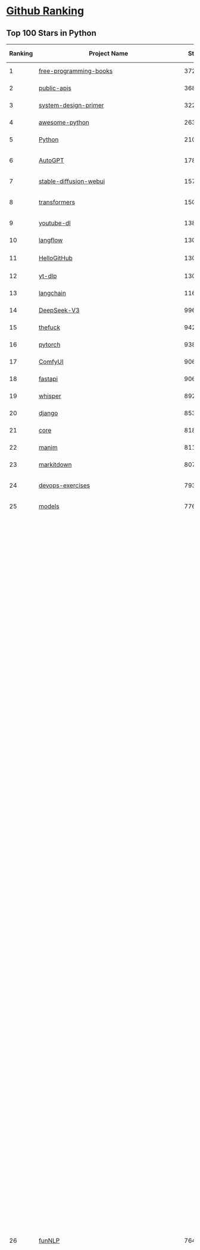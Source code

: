 [Github Ranking](../README.md)
==========

## Top 100 Stars in Python

| Ranking | Project Name | Stars | Forks | Language | Open Issues | Description | Last Commit |
| ------- | ------------ | ----- | ----- | -------- | ----------- | ----------- | ----------- |
| 1 | [free-programming-books](https://github.com/EbookFoundation/free-programming-books) | 372163 | 64708 | Python | 32 | :books: Freely available programming books | 2025-10-11T02:00:00Z |
| 2 | [public-apis](https://github.com/public-apis/public-apis) | 368098 | 38739 | Python | 5 | A collective list of free APIs | 2025-05-20T15:56:34Z |
| 3 | [system-design-primer](https://github.com/donnemartin/system-design-primer) | 322488 | 52622 | Python | 252 | Learn how to design large-scale systems. Prep for the system design interview.  Includes Anki flashcards. | 2025-05-21T11:13:33Z |
| 4 | [awesome-python](https://github.com/vinta/awesome-python) | 263627 | 26418 | Python | 0 | An opinionated list of awesome Python frameworks, libraries, software and resources. | 2025-10-02T18:31:44Z |
| 5 | [Python](https://github.com/TheAlgorithms/Python) | 210510 | 48592 | Python | 103 | All Algorithms implemented in Python | 2025-10-08T12:11:28Z |
| 6 | [AutoGPT](https://github.com/Significant-Gravitas/AutoGPT) | 178930 | 46020 | Python | 186 | AutoGPT is the vision of accessible AI for everyone, to use and to build on. Our mission is to provide the tools, so that you can focus on what matters. | 2025-10-11T01:25:05Z |
| 7 | [stable-diffusion-webui](https://github.com/AUTOMATIC1111/stable-diffusion-webui) | 157183 | 29173 | Python | 2366 | Stable Diffusion web UI | 2025-10-07T20:06:10Z |
| 8 | [transformers](https://github.com/huggingface/transformers) | 150867 | 30717 | Python | 1079 | 🤗 Transformers: the model-definition framework for state-of-the-art machine learning models in text, vision, audio, and multimodal models, for both inference and training.  | 2025-10-10T20:27:03Z |
| 9 | [youtube-dl](https://github.com/ytdl-org/youtube-dl) | 138318 | 10512 | Python | 3640 | Command-line program to download videos from YouTube.com and other video sites | 2025-09-29T01:15:05Z |
| 10 | [langflow](https://github.com/langflow-ai/langflow) | 130891 | 7781 | Python | 386 | Langflow is a powerful tool for building and deploying AI-powered agents and workflows. | 2025-10-11T00:23:59Z |
| 11 | [HelloGitHub](https://github.com/521xueweihan/HelloGitHub) | 130451 | 10780 | Python | 203 | :octocat: 分享 GitHub 上有趣、入门级的开源项目。Share interesting, entry-level open source projects on GitHub. | 2025-09-28T02:00:22Z |
| 12 | [yt-dlp](https://github.com/yt-dlp/yt-dlp) | 130206 | 10456 | Python | 1697 | A feature-rich command-line audio/video downloader | 2025-10-01T06:53:19Z |
| 13 | [langchain](https://github.com/langchain-ai/langchain) | 116984 | 19250 | Python | 154 | 🦜🔗 Build context-aware reasoning applications | 2025-10-11T01:53:23Z |
| 14 | [DeepSeek-V3](https://github.com/deepseek-ai/DeepSeek-V3) | 99612 | 16277 | Python | 37 | None | 2025-08-28T03:24:37Z |
| 15 | [thefuck](https://github.com/nvbn/thefuck) | 94287 | 3776 | Python | 290 | Magnificent app which corrects your previous console command. | 2024-07-19T14:56:13Z |
| 16 | [pytorch](https://github.com/pytorch/pytorch) | 93826 | 25517 | Python | 15491 | Tensors and Dynamic neural networks in Python with strong GPU acceleration | 2025-10-11T04:03:49Z |
| 17 | [ComfyUI](https://github.com/comfyanonymous/ComfyUI) | 90646 | 10135 | Python | 2814 | The most powerful and modular diffusion model GUI, api and backend with a graph/nodes interface. | 2025-10-10T23:21:41Z |
| 18 | [fastapi](https://github.com/fastapi/fastapi) | 90600 | 8024 | Python | 44 | FastAPI framework, high performance, easy to learn, fast to code, ready for production | 2025-10-10T23:28:39Z |
| 19 | [whisper](https://github.com/openai/whisper) | 89218 | 11134 | Python | 0 | Robust Speech Recognition via Large-Scale Weak Supervision | 2025-09-08T10:58:26Z |
| 20 | [django](https://github.com/django/django) | 85372 | 33073 | Python | 0 | The Web framework for perfectionists with deadlines. | 2025-10-10T21:08:19Z |
| 21 | [core](https://github.com/home-assistant/core) | 81867 | 35457 | Python | 2379 | :house_with_garden: Open source home automation that puts local control and privacy first. | 2025-10-10T22:56:06Z |
| 22 | [manim](https://github.com/3b1b/manim) | 81102 | 6890 | Python | 455 | Animation engine for explanatory math videos | 2025-06-14T15:50:43Z |
| 23 | [markitdown](https://github.com/microsoft/markitdown) | 80793 | 4482 | Python | 264 | Python tool for converting files and office documents to Markdown. | 2025-09-08T15:37:34Z |
| 24 | [devops-exercises](https://github.com/bregman-arie/devops-exercises) | 79304 | 17931 | Python | 35 | Linux, Jenkins, AWS, SRE, Prometheus, Docker, Python, Ansible, Git, Kubernetes, Terraform, OpenStack, SQL, NoSQL, Azure, GCP, DNS, Elastic, Network, Virtualization. DevOps Interview Questions | 2025-10-07T17:14:54Z |
| 25 | [models](https://github.com/tensorflow/models) | 77640 | 45459 | Python | 1078 | Models and examples built with TensorFlow | 2025-10-09T22:34:06Z |
| 26 | [funNLP](https://github.com/fighting41love/funNLP) | 76489 | 15023 | Python | 34 | 中英文敏感词、语言检测、中外手机/电话归属地/运营商查询、名字推断性别、手机号抽取、身份证抽取、邮箱抽取、中日文人名库、中文缩写库、拆字词典、词汇情感值、停用词、反动词表、暴恐词表、繁简体转换、英文模拟中文发音、汪峰歌词生成器、职业名称词库、同义词库、反义词库、否定词库、汽车品牌词库、汽车零件词库、连续英文切割、各种中文词向量、公司名字大全、古诗词库、IT词库、财经词库、成语词库、地名词库、历史名人词库、诗词词库、医学词库、饮食词库、法律词库、汽车词库、动物词库、中文聊天语料、中文谣言数据、百度中文问答数据集、句子相似度匹配算法集合、bert资源、文本生成&摘要相关工具、cocoNLP信息抽取工具、国内电话号码正则匹配、清华大学XLORE:中英文跨语言百科知识图谱、清华大学人工智能技术系列报告、自然语言生成、NLU太难了系列、自动对联数据及机器人、用户名黑名单列表、罪名法务名词及分类模型、微信公众号语料、cs224n深度学习自然语言处理课程、中文手写汉字识别、中文自然语言处理 语料/数据集、变量命名神器、分词语料库+代码、任务型对话英文数据集、ASR 语音数据集 + 基于深度学习的中文语音识别系统、笑声检测器、Microsoft多语言数字/单位/如日期时间识别包、中华新华字典数据库及api(包括常用歇后语、成语、词语和汉字)、文档图谱自动生成、SpaCy 中文模型、Common Voice语音识别数据集新版、神经网络关系抽取、基于bert的命名实体识别、关键词(Keyphrase)抽取包pke、基于医疗领域知识图谱的问答系统、基于依存句法与语义角色标注的事件三元组抽取、依存句法分析4万句高质量标注数据、cnocr：用来做中文OCR的Python3包、中文人物关系知识图谱项目、中文nlp竞赛项目及代码汇总、中文字符数据、speech-aligner: 从“人声语音”及其“语言文本”产生音素级别时间对齐标注的工具、AmpliGraph: 知识图谱表示学习(Python)库：知识图谱概念链接预测、Scattertext 文本可视化(python)、语言/知识表示工具：BERT & ERNIE、中文对比英文自然语言处理NLP的区别综述、Synonyms中文近义词工具包、HarvestText领域自适应文本挖掘工具（新词发现-情感分析-实体链接等）、word2word：(Python)方便易用的多语言词-词对集：62种语言/3,564个多语言对、语音识别语料生成工具：从具有音频/字幕的在线视频创建自动语音识别(ASR)语料库、构建医疗实体识别的模型（包含词典和语料标注）、单文档非监督的关键词抽取、Kashgari中使用gpt-2语言模型、开源的金融投资数据提取工具、文本自动摘要库TextTeaser: 仅支持英文、人民日报语料处理工具集、一些关于自然语言的基本模型、基于14W歌曲知识库的问答尝试--功能包括歌词接龙and已知歌词找歌曲以及歌曲歌手歌词三角关系的问答、基于Siamese bilstm模型的相似句子判定模型并提供训练数据集和测试数据集、用Transformer编解码模型实现的根据Hacker News文章标题自动生成评论、用BERT进行序列标记和文本分类的模板代码、LitBank：NLP数据集——支持自然语言处理和计算人文学科任务的100部带标记英文小说语料、百度开源的基准信息抽取系统、虚假新闻数据集、Facebook: LAMA语言模型分析，提供Transformer-XL/BERT/ELMo/GPT预训练语言模型的统一访问接口、CommonsenseQA：面向常识的英文QA挑战、中文知识图谱资料、数据及工具、各大公司内部里大牛分享的技术文档 PDF 或者 PPT、自然语言生成SQL语句（英文）、中文NLP数据增强（EDA）工具、英文NLP数据增强工具 、基于医药知识图谱的智能问答系统、京东商品知识图谱、基于mongodb存储的军事领域知识图谱问答项目、基于远监督的中文关系抽取、语音情感分析、中文ULMFiT-情感分析-文本分类-语料及模型、一个拍照做题程序、世界各国大规模人名库、一个利用有趣中文语料库 qingyun 训练出来的中文聊天机器人、中文聊天机器人seqGAN、省市区镇行政区划数据带拼音标注、教育行业新闻语料库包含自动文摘功能、开放了对话机器人-知识图谱-语义理解-自然语言处理工具及数据、中文知识图谱：基于百度百科中文页面-抽取三元组信息-构建中文知识图谱、masr: 中文语音识别-提供预训练模型-高识别率、Python音频数据增广库、中文全词覆盖BERT及两份阅读理解数据、ConvLab：开源多域端到端对话系统平台、中文自然语言处理数据集、基于最新版本rasa搭建的对话系统、基于TensorFlow和BERT的管道式实体及关系抽取、一个小型的证券知识图谱/知识库、复盘所有NLP比赛的TOP方案、OpenCLaP：多领域开源中文预训练语言模型仓库、UER：基于不同语料+编码器+目标任务的中文预训练模型仓库、中文自然语言处理向量合集、基于金融-司法领域(兼有闲聊性质)的聊天机器人、g2pC：基于上下文的汉语读音自动标记模块、Zincbase 知识图谱构建工具包、诗歌质量评价/细粒度情感诗歌语料库、快速转化「中文数字」和「阿拉伯数字」、百度知道问答语料库、基于知识图谱的问答系统、jieba_fast 加速版的jieba、正则表达式教程、中文阅读理解数据集、基于BERT等最新语言模型的抽取式摘要提取、Python利用深度学习进行文本摘要的综合指南、知识图谱深度学习相关资料整理、维基大规模平行文本语料、StanfordNLP 0.2.0：纯Python版自然语言处理包、NeuralNLP-NeuralClassifier：腾讯开源深度学习文本分类工具、端到端的封闭域对话系统、中文命名实体识别：NeuroNER vs. BertNER、新闻事件线索抽取、2019年百度的三元组抽取比赛：“科学空间队”源码、基于依存句法的开放域文本知识三元组抽取和知识库构建、中文的GPT2训练代码、ML-NLP - 机器学习(Machine Learning)NLP面试中常考到的知识点和代码实现、nlp4han:中文自然语言处理工具集(断句/分词/词性标注/组块/句法分析/语义分析/NER/N元语法/HMM/代词消解/情感分析/拼写检查、XLM：Facebook的跨语言预训练语言模型、用基于BERT的微调和特征提取方法来进行知识图谱百度百科人物词条属性抽取、中文自然语言处理相关的开放任务-数据集-当前最佳结果、CoupletAI - 基于CNN+Bi-LSTM+Attention 的自动对对联系统、抽象知识图谱、MiningZhiDaoQACorpus - 580万百度知道问答数据挖掘项目、brat rapid annotation tool: 序列标注工具、大规模中文知识图谱数据：1.4亿实体、数据增强在机器翻译及其他nlp任务中的应用及效果、allennlp阅读理解:支持多种数据和模型、PDF表格数据提取工具 、 Graphbrain：AI开源软件库和科研工具，目的是促进自动意义提取和文本理解以及知识的探索和推断、简历自动筛选系统、基于命名实体识别的简历自动摘要、中文语言理解测评基准，包括代表性的数据集&基准模型&语料库&排行榜、树洞 OCR 文字识别 、从包含表格的扫描图片中识别表格和文字、语声迁移、Python口语自然语言处理工具集(英文)、 similarity：相似度计算工具包，java编写、海量中文预训练ALBERT模型 、Transformers 2.0 、基于大规模音频数据集Audioset的音频增强 、Poplar：网页版自然语言标注工具、图片文字去除，可用于漫画翻译 、186种语言的数字叫法库、Amazon发布基于知识的人-人开放领域对话数据集 、中文文本纠错模块代码、繁简体转换 、 Python实现的多种文本可读性评价指标、类似于人名/地名/组织机构名的命名体识别数据集 、东南大学《知识图谱》研究生课程(资料)、. 英文拼写检查库 、 wwsearch是企业微信后台自研的全文检索引擎、CHAMELEON：深度学习新闻推荐系统元架构 、 8篇论文梳理BERT相关模型进展与反思、DocSearch：免费文档搜索引擎、 LIDA：轻量交互式对话标注工具 、aili - the fastest in-memory index in the East 东半球最快并发索引 、知识图谱车音工作项目、自然语言生成资源大全 、中日韩分词库mecab的Python接口库、中文文本摘要/关键词提取、汉字字符特征提取器 (featurizer)，提取汉字的特征（发音特征、字形特征）用做深度学习的特征、中文生成任务基准测评 、中文缩写数据集、中文任务基准测评 - 代表性的数据集-基准(预训练)模型-语料库-baseline-工具包-排行榜、PySS3：面向可解释AI的SS3文本分类器机器可视化工具 、中文NLP数据集列表、COPE - 格律诗编辑程序、doccano：基于网页的开源协同多语言文本标注工具 、PreNLP：自然语言预处理库、简单的简历解析器，用来从简历中提取关键信息、用于中文闲聊的GPT2模型：GPT2-chitchat、基于检索聊天机器人多轮响应选择相关资源列表(Leaderboards、Datasets、Papers)、(Colab)抽象文本摘要实现集锦(教程 、词语拼音数据、高效模糊搜索工具、NLP数据增广资源集、微软对话机器人框架 、 GitHub Typo Corpus：大规模GitHub多语言拼写错误/语法错误数据集、TextCluster：短文本聚类预处理模块 Short text cluster、面向语音识别的中文文本规范化、BLINK：最先进的实体链接库、BertPunc：基于BERT的最先进标点修复模型、Tokenizer：快速、可定制的文本词条化库、中文语言理解测评基准，包括代表性的数据集、基准(预训练)模型、语料库、排行榜、spaCy 医学文本挖掘与信息提取 、 NLP任务示例项目代码集、 python拼写检查库、chatbot-list - 行业内关于智能客服、聊天机器人的应用和架构、算法分享和介绍、语音质量评价指标(MOSNet, BSSEval, STOI, PESQ, SRMR)、 用138GB语料训练的法文RoBERTa预训练语言模型 、BERT-NER-Pytorch：三种不同模式的BERT中文NER实验、无道词典 - 有道词典的命令行版本，支持英汉互查和在线查询、2019年NLP亮点回顾、 Chinese medical dialogue data 中文医疗对话数据集 、最好的汉字数字(中文数字)-阿拉伯数字转换工具、 基于百科知识库的中文词语多词义/义项获取与特定句子词语语义消歧、awesome-nlp-sentiment-analysis - 情感分析、情绪原因识别、评价对象和评价词抽取、LineFlow：面向所有深度学习框架的NLP数据高效加载器、中文医学NLP公开资源整理 、MedQuAD：(英文)医学问答数据集、将自然语言数字串解析转换为整数和浮点数、Transfer Learning in Natural Language Processing (NLP) 、面向语音识别的中文/英文发音辞典、Tokenizers：注重性能与多功能性的最先进分词器、CLUENER 细粒度命名实体识别 Fine Grained Named Entity Recognition、 基于BERT的中文命名实体识别、中文谣言数据库、NLP数据集/基准任务大列表、nlp相关的一些论文及代码, 包括主题模型、词向量(Word Embedding)、命名实体识别(NER)、文本分类(Text Classificatin)、文本生成(Text Generation)、文本相似性(Text Similarity)计算等，涉及到各种与nlp相关的算法，基于keras和tensorflow 、Python文本挖掘/NLP实战示例、 Blackstone：面向非结构化法律文本的spaCy pipeline和NLP模型通过同义词替换实现文本“变脸” 、中文 预训练 ELECTREA 模型: 基于对抗学习 pretrain Chinese Model 、albert-chinese-ner - 用预训练语言模型ALBERT做中文NER 、基于GPT2的特定主题文本生成/文本增广、开源预训练语言模型合集、多语言句向量包、编码、标记和实现：一种可控高效的文本生成方法、 英文脏话大列表 、attnvis：GPT2、BERT等transformer语言模型注意力交互可视化、CoVoST：Facebook发布的多语种语音-文本翻译语料库，包括11种语言(法语、德语、荷兰语、俄语、西班牙语、意大利语、土耳其语、波斯语、瑞典语、蒙古语和中文)的语音、文字转录及英文译文、Jiagu自然语言处理工具 - 以BiLSTM等模型为基础，提供知识图谱关系抽取 中文分词 词性标注 命名实体识别 情感分析 新词发现 关键词 文本摘要 文本聚类等功能、用unet实现对文档表格的自动检测，表格重建、NLP事件提取文献资源列表 、 金融领域自然语言处理研究资源大列表、CLUEDatasetSearch - 中英文NLP数据集：搜索所有中文NLP数据集，附常用英文NLP数据集 、medical_NER - 中文医学知识图谱命名实体识别 、(哈佛)讲因果推理的免费书、知识图谱相关学习资料/数据集/工具资源大列表、Forte：灵活强大的自然语言处理pipeline工具集 、Python字符串相似性算法库、PyLaia：面向手写文档分析的深度学习工具包、TextFooler：针对文本分类/推理的对抗文本生成模块、Haystack：灵活、强大的可扩展问答(QA)框架、中文关键短语抽取工具 | 2024-05-10T07:38:24Z |
| 27 | [Deep-Live-Cam](https://github.com/hacksider/Deep-Live-Cam) | 73936 | 10771 | Python | 64 | real time face swap and one-click video deepfake with only a single image | 2025-08-29T06:44:46Z |
| 28 | [d2l-zh](https://github.com/d2l-ai/d2l-zh) | 72967 | 11921 | Python | 0 | 《动手学深度学习》：面向中文读者、能运行、可讨论。中英文版被70多个国家的500多所大学用于教学。 | 2024-07-30T09:32:19Z |
| 29 | [awesome-llm-apps](https://github.com/Shubhamsaboo/awesome-llm-apps) | 71603 | 9222 | Python | 2 | Collection of awesome LLM apps with AI Agents and RAG using OpenAI, Anthropic, Gemini and opensource models. | 2025-10-10T00:42:27Z |
| 30 | [browser-use](https://github.com/browser-use/browser-use) | 71070 | 8377 | Python | 125 | 🌐 Make websites accessible for AI agents. Automate tasks online with ease. | 2025-10-11T02:22:14Z |
| 31 | [screenshot-to-code](https://github.com/abi/screenshot-to-code) | 70957 | 8793 | Python | 106 | Drop in a screenshot and convert it to clean code (HTML/Tailwind/React/Vue) | 2025-07-27T20:51:24Z |
| 32 | [PayloadsAllTheThings](https://github.com/swisskyrepo/PayloadsAllTheThings) | 70731 | 16063 | Python | 0 | A list of useful payloads and bypass for Web Application Security and Pentest/CTF | 2025-10-05T16:55:44Z |
| 33 | [flask](https://github.com/pallets/flask) | 70533 | 16556 | Python | 5 | The Python micro framework for building web applications. | 2025-09-20T00:33:34Z |
| 34 | [awesome-machine-learning](https://github.com/josephmisiti/awesome-machine-learning) | 70097 | 15104 | Python | 2 | A curated list of awesome Machine Learning frameworks, libraries and software. | 2025-10-06T13:44:20Z |
| 35 | [sherlock](https://github.com/sherlock-project/sherlock) | 69378 | 8107 | Python | 70 | Hunt down social media accounts by username across social networks | 2025-10-11T00:45:45Z |
| 36 | [gpt_academic](https://github.com/binary-husky/gpt_academic) | 69314 | 8374 | Python | 265 | 为GPT/GLM等LLM大语言模型提供实用化交互接口，特别优化论文阅读/润色/写作体验，模块化设计，支持自定义快捷按钮&函数插件，支持Python和C++等项目剖析&自译解功能，PDF/LaTex论文翻译&总结功能，支持并行问询多种LLM模型，支持chatglm3等本地模型。接入通义千问, deepseekcoder, 讯飞星火, 文心一言, llama2, rwkv, claude2, moss等。 | 2025-09-20T13:41:26Z |
| 37 | [new-pac](https://github.com/Alvin9999/new-pac) | 69311 | 10408 | Python | 444 | 翻墙-科学上网、自由上网、免费科学上网、免费翻墙、fanqiang、油管youtube/视频下载、软件、VPN、一键翻墙浏览器，vps一键搭建翻墙服务器脚本/教程，免费shadowsocks/ss/ssr/v2ray/goflyway账号/节点，翻墙梯子，电脑、手机、iOS、安卓、windows、Mac、Linux、路由器翻墙、科学上网、youtube视频下载、youtube油管镜像/免翻墙网站、美区apple id共享账号、翻墙-科学上网-梯子 | 2025-10-11T04:02:20Z |
| 38 | [cpython](https://github.com/python/cpython) | 69285 | 33061 | Python | 7140 | The Python programming language | 2025-10-11T02:02:34Z |
| 39 | [ansible](https://github.com/ansible/ansible) | 66703 | 24105 | Python | 560 | Ansible is a radically simple IT automation platform that makes your applications and systems easier to deploy and maintain. Automate everything from code deployment to network configuration to cloud management, in a language that approaches plain English, using SSH, with no agents to install on remote systems. https://docs.ansible.com. | 2025-10-09T20:58:51Z |
| 40 | [gpt4free](https://github.com/xtekky/gpt4free) | 65388 | 13701 | Python | 13 | The official gpt4free repository \| various collection of powerful language models \| o4, o3 and deepseek r1, gpt-4.1, gemini 2.5 | 2025-10-10T07:22:50Z |
| 41 | [OpenHands](https://github.com/All-Hands-AI/OpenHands) | 64112 | 7756 | Python | 289 | 🙌 OpenHands: Code Less, Make More | 2025-10-11T03:42:16Z |
| 42 | [scikit-learn](https://github.com/scikit-learn/scikit-learn) | 63627 | 26314 | Python | 1595 | scikit-learn: machine learning in Python | 2025-10-10T14:20:05Z |
| 43 | [keras](https://github.com/keras-team/keras) | 63467 | 19624 | Python | 226 | Deep Learning for humans | 2025-10-09T19:51:29Z |
| 44 | [annotated_deep_learning_paper_implementations](https://github.com/labmlai/annotated_deep_learning_paper_implementations) | 63463 | 6421 | Python | 24 | 🧑‍🏫 60+ Implementations/tutorials of deep learning papers with side-by-side notes 📝; including transformers (original, xl, switch, feedback, vit, ...), optimizers (adam, adabelief, sophia, ...), gans(cyclegan, stylegan2, ...), 🎮 reinforcement learning (ppo, dqn), capsnet, distillation, ... 🧠 | 2025-09-19T10:18:51Z |
| 45 | [localstack](https://github.com/localstack/localstack) | 60797 | 4266 | Python | 255 | 💻 A fully functional local AWS cloud stack. Develop and test your cloud & Serverless apps offline | 2025-10-10T21:46:53Z |
| 46 | [open-interpreter](https://github.com/openinterpreter/open-interpreter) | 60620 | 5199 | Python | 229 | A natural language interface for computers | 2025-08-06T17:38:07Z |
| 47 | [LLaMA-Factory](https://github.com/hiyouga/LLaMA-Factory) | 59949 | 7356 | Python | 686 | Unified Efficient Fine-Tuning of 100+ LLMs & VLMs (ACL 2024) | 2025-10-09T14:39:37Z |
| 48 | [vllm](https://github.com/vllm-project/vllm) | 59800 | 10613 | Python | 1824 | A high-throughput and memory-efficient inference and serving engine for LLMs | 2025-10-11T02:43:39Z |
| 49 | [MetaGPT](https://github.com/FoundationAgents/MetaGPT) | 58861 | 7130 | Python | 11 | 🌟 The Multi-Agent Framework: First AI Software Company, Towards Natural Language Programming | 2025-10-04T05:57:57Z |
| 50 | [llama](https://github.com/meta-llama/llama) | 58810 | 9806 | Python | 449 | Inference code for Llama models | 2025-01-26T21:42:26Z |
| 51 | [scrapy](https://github.com/scrapy/scrapy) | 58562 | 11101 | Python | 469 | Scrapy, a fast high-level web crawling & scraping framework for Python. | 2025-10-09T20:14:34Z |
| 52 | [Real-Time-Voice-Cloning](https://github.com/CorentinJ/Real-Time-Voice-Cloning) | 58319 | 9332 | Python | 161 | Clone a voice in 5 seconds to generate arbitrary speech in real-time | 2025-09-23T07:21:53Z |
| 53 | [openpilot](https://github.com/commaai/openpilot) | 58315 | 10303 | Python | 143 | openpilot is an operating system for robotics. Currently, it upgrades the driver assistance system on 300+ supported cars. | 2025-10-11T04:05:10Z |
| 54 | [PaddleOCR](https://github.com/PaddlePaddle/PaddleOCR) | 56913 | 8833 | Python | 122 | Turn any PDF or image document into structured data for your AI. A powerful, lightweight OCR toolkit that bridges the gap between images/PDFs and LLMs. Supports 80+ languages. | 2025-10-06T18:17:51Z |
| 55 | [private-gpt](https://github.com/zylon-ai/private-gpt) | 56630 | 7577 | Python | 258 | Interact with your documents using the power of GPT, 100% privately, no data leaks | 2024-11-13T19:30:32Z |
| 56 | [you-get](https://github.com/soimort/you-get) | 56469 | 9804 | Python | 0 | :arrow_double_down: Dumb downloader that scrapes the web | 2025-04-27T15:33:25Z |
| 57 | [yolov5](https://github.com/ultralytics/yolov5) | 55607 | 17228 | Python | 257 | YOLOv5 🚀 in PyTorch > ONNX > CoreML > TFLite | 2025-10-09T19:49:25Z |
| 58 | [face_recognition](https://github.com/ageitgey/face_recognition) | 55550 | 13687 | Python | 774 | The world's simplest facial recognition api for Python and the command line | 2024-08-21T06:22:36Z |
| 59 | [gpt-engineer](https://github.com/AntonOsika/gpt-engineer) | 54931 | 7316 | Python | 31 | CLI platform to experiment with codegen. Precursor to: https://lovable.dev | 2025-05-14T10:15:10Z |
| 60 | [faceswap](https://github.com/deepfakes/faceswap) | 54561 | 13416 | Python | 34 | Deepfakes Software For All | 2025-09-18T13:22:25Z |
| 61 | [crawl4ai](https://github.com/unclecode/crawl4ai) | 54436 | 5428 | Python | 185 | 🚀🤖 Crawl4AI: Open-source LLM Friendly Web Crawler & Scraper. Don't be shy, join here: https://discord.gg/jP8KfhDhyN | 2025-10-11T03:57:50Z |
| 62 | [rich](https://github.com/Textualize/rich) | 54013 | 1901 | Python | 217 | Rich is a Python library for rich text and beautiful formatting in the terminal. | 2025-10-09T15:33:25Z |
| 63 | [hackingtool](https://github.com/Z4nzu/hackingtool) | 53719 | 5824 | Python | 55 | ALL IN ONE Hacking Tool For Hackers | 2025-03-03T15:17:19Z |
| 64 | [requests](https://github.com/psf/requests) | 53355 | 9550 | Python | 204 | A simple, yet elegant, HTTP library. | 2025-09-09T09:00:21Z |
| 65 | [OpenBB](https://github.com/OpenBB-finance/OpenBB) | 53144 | 5094 | Python | 33 | Financial data platform for analysts, quants and AI agents. | 2025-10-11T01:09:12Z |
| 66 | [GPT-SoVITS](https://github.com/RVC-Boss/GPT-SoVITS) | 51445 | 5658 | Python | 740 | 1 min voice data can also be used to train a good TTS model! (few shot voice cloning) | 2025-09-10T07:01:05Z |
| 67 | [30-Days-Of-Python](https://github.com/Asabeneh/30-Days-Of-Python) | 51076 | 9720 | Python | 59 | 30 days of Python programming challenge is a step-by-step guide to learn the Python programming language in 30 days. This challenge may take more than100 days, follow your own pace.  These videos may help too: https://www.youtube.com/channel/UC7PNRuno1rzYPb1xLa4yktw | 2025-10-10T14:41:23Z |
| 68 | [autogen](https://github.com/microsoft/autogen) | 50638 | 7735 | Python | 405 | A programming framework for agentic AI | 2025-10-08T04:58:17Z |
| 69 | [grok-1](https://github.com/xai-org/grok-1) | 50525 | 8375 | Python | 0 | Grok open release | 2024-08-30T04:17:25Z |
| 70 | [OpenManus](https://github.com/FoundationAgents/OpenManus) | 50224 | 8796 | Python | 365 | No fortress, purely open ground.  OpenManus is Coming. | 2025-09-30T21:06:32Z |
| 71 | [professional-programming](https://github.com/charlax/professional-programming) | 49416 | 3901 | Python | 1 | A collection of learning resources for curious software engineers | 2025-10-07T02:31:14Z |
| 72 | [big-list-of-naughty-strings](https://github.com/minimaxir/big-list-of-naughty-strings) | 47449 | 2160 | Python | 69 | The Big List of Naughty Strings is a list of strings which have a high probability of causing issues when used as user-input data. | 2024-04-18T03:26:59Z |
| 73 | [ultralytics](https://github.com/ultralytics/ultralytics) | 47102 | 9119 | Python | 213 | Ultralytics YOLO 🚀 | 2025-10-10T23:54:07Z |
| 74 | [unsloth](https://github.com/unslothai/unsloth) | 46792 | 3823 | Python | 786 | Fine-tuning & Reinforcement Learning for LLMs. 🦥 Train OpenAI gpt-oss, DeepSeek-R1, Qwen3, Gemma 3, TTS 2x faster with 70% less VRAM. | 2025-10-08T03:52:37Z |
| 75 | [pandas](https://github.com/pandas-dev/pandas) | 46787 | 19106 | Python | 3507 | Flexible and powerful data analysis / manipulation library for Python, providing labeled data structures similar to R data.frame objects, statistical functions, and much more | 2025-10-09T15:40:23Z |
| 76 | [Fooocus](https://github.com/lllyasviel/Fooocus) | 46760 | 7532 | Python | 212 | Focus on prompting and generating | 2025-09-02T20:28:44Z |
| 77 | [odoo](https://github.com/odoo/odoo) | 46555 | 29951 | Python | 3363 | Odoo. Open Source Apps To Grow Your Business. | 2025-10-11T04:00:07Z |
| 78 | [pathway](https://github.com/pathwaycom/pathway) | 46097 | 1395 | Python | 47 | Python ETL framework for stream processing, real-time analytics, LLM pipelines, and RAG. | 2025-10-10T22:57:53Z |
| 79 | [MoneyPrinterTurbo](https://github.com/harry0703/MoneyPrinterTurbo) | 46050 | 6452 | Python | 195 | 利用AI大模型，一键生成高清短视频 Generate short videos with one click using AI LLM. | 2025-06-11T06:34:54Z |
| 80 | [MinerU](https://github.com/opendatalab/MinerU) | 45602 | 3787 | Python | 105 | Transforms complex documents like PDFs into LLM-ready markdown/JSON for your Agentic workflows. | 2025-10-11T03:14:36Z |
| 81 | [text-generation-webui](https://github.com/oobabooga/text-generation-webui) | 45135 | 5808 | Python | 2597 | The definitive Web UI for local AI, with powerful features and easy setup. | 2025-10-11T01:42:42Z |
| 82 | [nanoGPT](https://github.com/karpathy/nanoGPT) | 44933 | 7654 | Python | 232 | The simplest, fastest repository for training/finetuning medium-sized GPTs. | 2024-12-09T23:53:04Z |
| 83 | [llama_index](https://github.com/run-llama/llama_index) | 44664 | 6435 | Python | 208 | LlamaIndex is the leading framework for building LLM-powered agents over your data. | 2025-10-10T20:28:48Z |
| 84 | [freqtrade](https://github.com/freqtrade/freqtrade) | 43483 | 8848 | Python | 28 | Free, open source crypto trading bot | 2025-10-09T04:31:49Z |
| 85 | [TTS](https://github.com/coqui-ai/TTS) | 42944 | 5678 | Python | 12 | 🐸💬 - a deep learning toolkit for Text-to-Speech, battle-tested in research and production | 2024-08-16T12:07:14Z |
| 86 | [airflow](https://github.com/apache/airflow) | 42750 | 15769 | Python | 1375 | Apache Airflow - A platform to programmatically author, schedule, and monitor workflows | 2025-10-11T03:10:49Z |
| 87 | [python-patterns](https://github.com/faif/python-patterns) | 42249 | 7046 | Python | 11 | A collection of design patterns/idioms in Python | 2025-09-05T18:57:41Z |
| 88 | [sentry](https://github.com/getsentry/sentry) | 42183 | 4469 | Python | 1847 | Developer-first error tracking and performance monitoring | 2025-10-10T23:41:54Z |
| 89 | [stablediffusion](https://github.com/Stability-AI/stablediffusion) | 41836 | 5335 | Python | 248 | High-Resolution Image Synthesis with Latent Diffusion Models | 2025-06-25T14:18:37Z |
| 90 | [streamlit](https://github.com/streamlit/streamlit) | 41747 | 3786 | Python | 1142 | Streamlit — A faster way to build and share data apps. | 2025-10-11T01:32:38Z |
| 91 | [ai-hedge-fund](https://github.com/virattt/ai-hedge-fund) | 41740 | 7365 | Python | 24 | An AI Hedge Fund Team | 2025-09-30T21:55:53Z |
| 92 | [diagrams](https://github.com/mingrammer/diagrams) | 41596 | 2682 | Python | 311 | :art: Diagram as Code for prototyping cloud system architectures | 2025-10-06T08:02:14Z |
| 93 | [ailearning](https://github.com/apachecn/ailearning) | 41538 | 11593 | Python | 3 | AiLearning：数据分析+机器学习实战+线性代数+PyTorch+NLTK+TF2 | 2024-11-12T16:21:55Z |
| 94 | [ColossalAI](https://github.com/hpcaitech/ColossalAI) | 41200 | 4535 | Python | 430 | Making large AI models cheaper, faster and more accessible | 2025-10-06T17:48:50Z |
| 95 | [docling](https://github.com/docling-project/docling) | 41140 | 2910 | Python | 625 | Get your documents ready for gen AI | 2025-10-10T14:13:58Z |
| 96 | [ChatGLM-6B](https://github.com/zai-org/ChatGLM-6B) | 41134 | 5210 | Python | 558 | ChatGLM-6B: An Open Bilingual Dialogue Language Model \| 开源双语对话语言模型 | 2024-06-27T04:05:25Z |
| 97 | [mem0](https://github.com/mem0ai/mem0) | 41094 | 4366 | Python | 279 | Universal memory layer for AI Agents; Announcing OpenMemory MCP - local and secure memory management. | 2025-10-10T22:25:03Z |
| 98 | [black](https://github.com/psf/black) | 41036 | 2636 | Python | 322 | The uncompromising Python code formatter | 2025-10-10T14:19:23Z |
| 99 | [mitmproxy](https://github.com/mitmproxy/mitmproxy) | 40808 | 4324 | Python | 346 | An interactive TLS-capable intercepting HTTP proxy for penetration testers and software developers. | 2025-10-10T06:59:23Z |
| 100 | [DeepSpeed](https://github.com/deepspeedai/DeepSpeed) | 40354 | 4575 | Python | 1122 | DeepSpeed is a deep learning optimization library that makes distributed training and inference easy, efficient, and effective. | 2025-10-10T10:22:24Z |

